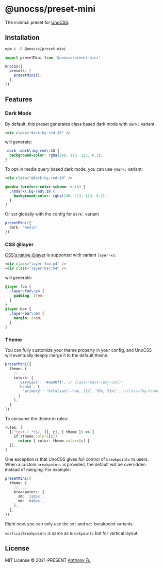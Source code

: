 # @unocss/preset-mini

The minimal preset for [UnoCSS](https://github.com/unocss/unocss).

## Installation

```bash
npm i -D @unocss/preset-mini
```

```ts
import presetMini from '@unocss/preset-mini'

UnoCSS({
  presets: [
    presetMini(),
  ],
})
```

## Features

### Dark Mode

By default, this preset generates class based dark mode with `dark:` variant.

```html
<div class="dark:bg-red:10" />
```

will generate:

```css
.dark .dark\:bg-red\:10 {
  background-color: rgba(248, 113, 113, 0.1);
}
```

To opt-in media query based dark mode, you can use `@dark:` variant:

```html
<div class="@dark:bg-red:10" />
```

```css
@media (prefers-color-scheme: dark) {
  .\@dark\:bg-red\:10 {
    background-color: rgba(248, 113, 113, 0.1);
  }
}
```

Or set globally with the config for `dark:` variant

```ts
presetMini({
  dark: 'media'
})
```

### CSS @layer

[CSS's native @layer](https://developer.mozilla.org/en-US/docs/Web/CSS/@layer) is supported with variant `layer-xx:`

```html
<div class="layer-foo:p4" />
<div class="layer-bar:m4" />
```

will generate:

```css
@layer foo {
  .layer-foo\:p4 {
    padding: 1rem;
  }
}
@layer bar {
  .layer-bar\:m4 {
    margin: 1rem;
  }
}
```

### Theme
You can fully customize your theme property in your config, and UnoCSS will eventually deeply merge it to the default theme.

<!--eslint-skip-->

```ts
presetMini({
  theme: {
    // ...
    colors: {
      'veryCool': '#0000ff', // class="text-very-cool"
      'brand': {
        'primary': 'hsla(var(--hue, 217), 78%, 51%)', //class="bg-brand-primary"
      }
    },
  }
})
```

To consume the theme in rules:

```ts
rules: [
  [/^text-(.*)$/, ([, c], { theme }) => {
    if (theme.colors[c])
      return { color: theme.colors[c] }
  }],
]
```

One exception is that UnoCSS gives full control of `breakpoints` to users. When a custom `breakpoints` is provided, the default will be overridden instead of merging. For example:

```ts
presetMini({
  theme: {
    // ...
    breakpoints: {
      sm: '320px',
      md: '640px',
    },
  },
})
```

Right now, you can only use the `sm:` and `md:` breakpoint variants.

`verticalBreakpoints` is same as `breakpoints` but for vertical layout.

## License

MIT License &copy; 2021-PRESENT [Anthony Fu](https://github.com/antfu)
